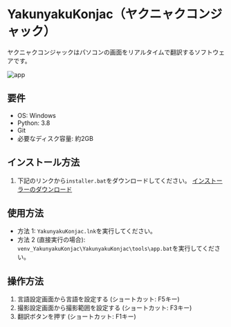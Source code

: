 # YakunyakuKonjac（ヤクニャクコンジャック）
ヤクニャクコンジャックはパソコンの画面をリアルタイムで翻訳するソフトウェアです。

![app](https://github.com/k4r44g3/YakunyakuKonjac/assets/127704026/9e3e66ed-6701-4e31-b6ff-449135f3e2b2)

## 要件
- OS: Windows
- Python: 3.8
- Git
- 必要なディスク容量: 約2GB

## インストール方法
1. 下記のリンクから`installer.bat`をダウンロードしてください。
   [インストーラーのダウンロード](https://github.com/k4r44g3/YakunyakuKonjac/releases/download/v1.0.0/v1.0.0_installer.bat)

## 使用方法
- 方法 1:
  `YakunyakuKonjac.lnk`を実行してください。
- 方法 2 (直接実行の場合):
  `venv_YakunyakuKonjac\YakunyakuKonjac\tools\app.bat`を実行してください。

## 操作方法
  1. 言語設定画面から言語を設定する (ショートカット: F5キー)
  2. 撮影設定画面から撮影範囲を設定する (ショートカット: F3キー)
  3. 翻訳ボタンを押す (ショートカット: F1キー)
